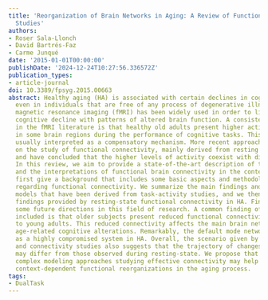 ```yaml
---
title: 'Reorganization of Brain Networks in Aging: A Review of Functional Connectivity
  Studies'
authors:
- Roser Sala-Llonch
- David Bartrés-Faz
- Carme Junqué
date: '2015-01-01T00:00:00'
publishDate: '2024-12-24T10:27:56.336572Z'
publication_types:
- article-journal
doi: 10.3389/fpsyg.2015.00663
abstract: Healthy aging (HA) is associated with certain declines in cognitive functions,
  even in individuals that are free of any process of degenerative illness. Functional
  magnetic resonance imaging (fMRI) has been widely used in order to link this age-related
  cognitive decline with patterns of altered brain function. A consistent finding
  in the fMRI literature is that healthy old adults present higher activity levels
  in some brain regions during the performance of cognitive tasks. This finding is
  usually interpreted as a compensatory mechanism. More recent approaches have focused
  on the study of functional connectivity, mainly derived from resting state fMRI,
  and have concluded that the higher levels of activity coexist with disrupted connectivity.
  In this review, we aim to provide a state-of-the-art description of the usefulness
  and the interpretations of functional brain connectivity in the context of HA. We
  first give a background that includes some basic aspects and methodological issues
  regarding functional connectivity. We summarize the main findings and the cognitive
  models that have been derived from task-activity studies, and we then review the
  findings provided by resting-state functional connectivity in HA. Finally, we suggest
  some future directions in this field of research. A common finding of the studies
  included is that older subjects present reduced functional connectivity compared
  to young adults. This reduced connectivity affects the main brain networks and explains
  age-related cognitive alterations. Remarkably, the default mode network appears
  as a highly compromised system in HA. Overall, the scenario given by both activity
  and connectivity studies also suggests that the trajectory of changes during task
  may differ from those observed during resting-state. We propose that the use of
  complex modeling approaches studying effective connectivity may help to understand
  context-dependent functional reorganizations in the aging process.
tags:
- DualTask
---
```

